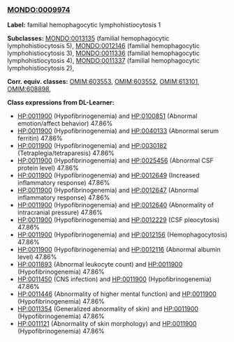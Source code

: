 
### [MONDO:0009974](http://purl.obolibrary.org/obo/MONDO_0009974)
**Label:** familial hemophagocytic lymphohistiocytosis 1

**Subclasses:** [MONDO:0013135](http://purl.obolibrary.org/obo/MONDO_0013135) (familial hemophagocytic lymphohistiocytosis 5), [MONDO:0012146](http://purl.obolibrary.org/obo/MONDO_0012146) (familial hemophagocytic lymphohistiocytosis 3), [MONDO:0011336](http://purl.obolibrary.org/obo/MONDO_0011336) (familial hemophagocytic lymphohistiocytosis 4), [MONDO:0011337](http://purl.obolibrary.org/obo/MONDO_0011337) (familial hemophagocytic lymphohistiocytosis 2), 

**Corr. equiv. classes:** [OMIM:603553](http://purl.obolibrary.org/obo/OMIM_603553), [OMIM:603552](http://purl.obolibrary.org/obo/OMIM_603552), [OMIM:613101](http://purl.obolibrary.org/obo/OMIM_613101), [OMIM:608898](http://purl.obolibrary.org/obo/OMIM_608898), 

**Class expressions from DL-Learner:**

- [HP:0011900](http://purl.obolibrary.org/obo/HP_0011900) (Hypofibrinogenemia) and [HP:0100851](http://purl.obolibrary.org/obo/HP_0100851) (Abnormal emotion/affect behavior) 47.86%
- [HP:0011900](http://purl.obolibrary.org/obo/HP_0011900) (Hypofibrinogenemia) and [HP:0040133](http://purl.obolibrary.org/obo/HP_0040133) (Abnormal serum ferritin) 47.86%
- [HP:0011900](http://purl.obolibrary.org/obo/HP_0011900) (Hypofibrinogenemia) and [HP:0030182](http://purl.obolibrary.org/obo/HP_0030182) (Tetraplegia/tetraparesis) 47.86%
- [HP:0011900](http://purl.obolibrary.org/obo/HP_0011900) (Hypofibrinogenemia) and [HP:0025456](http://purl.obolibrary.org/obo/HP_0025456) (Abnormal CSF protein level) 47.86%
- [HP:0011900](http://purl.obolibrary.org/obo/HP_0011900) (Hypofibrinogenemia) and [HP:0012649](http://purl.obolibrary.org/obo/HP_0012649) (Increased inflammatory response) 47.86%
- [HP:0011900](http://purl.obolibrary.org/obo/HP_0011900) (Hypofibrinogenemia) and [HP:0012647](http://purl.obolibrary.org/obo/HP_0012647) (Abnormal inflammatory response) 47.86%
- [HP:0011900](http://purl.obolibrary.org/obo/HP_0011900) (Hypofibrinogenemia) and [HP:0012640](http://purl.obolibrary.org/obo/HP_0012640) (Abnormality of intracranial pressure) 47.86%
- [HP:0011900](http://purl.obolibrary.org/obo/HP_0011900) (Hypofibrinogenemia) and [HP:0012229](http://purl.obolibrary.org/obo/HP_0012229) (CSF pleocytosis) 47.86%
- [HP:0011900](http://purl.obolibrary.org/obo/HP_0011900) (Hypofibrinogenemia) and [HP:0012156](http://purl.obolibrary.org/obo/HP_0012156) (Hemophagocytosis) 47.86%
- [HP:0011900](http://purl.obolibrary.org/obo/HP_0011900) (Hypofibrinogenemia) and [HP:0012116](http://purl.obolibrary.org/obo/HP_0012116) (Abnormal albumin level) 47.86%
- [HP:0011893](http://purl.obolibrary.org/obo/HP_0011893) (Abnormal leukocyte count) and [HP:0011900](http://purl.obolibrary.org/obo/HP_0011900) (Hypofibrinogenemia) 47.86%
- [HP:0011450](http://purl.obolibrary.org/obo/HP_0011450) (CNS infection) and [HP:0011900](http://purl.obolibrary.org/obo/HP_0011900) (Hypofibrinogenemia) 47.86%
- [HP:0011446](http://purl.obolibrary.org/obo/HP_0011446) (Abnormality of higher mental function) and [HP:0011900](http://purl.obolibrary.org/obo/HP_0011900) (Hypofibrinogenemia) 47.86%
- [HP:0011354](http://purl.obolibrary.org/obo/HP_0011354) (Generalized abnormality of skin) and [HP:0011900](http://purl.obolibrary.org/obo/HP_0011900) (Hypofibrinogenemia) 47.86%
- [HP:0011121](http://purl.obolibrary.org/obo/HP_0011121) (Abnormality of skin morphology) and [HP:0011900](http://purl.obolibrary.org/obo/HP_0011900) (Hypofibrinogenemia) 47.86%


